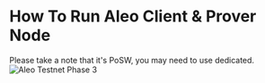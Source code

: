 # How To Run Aleo Client & Prover Node

Please take a note that it's PoSW, you may need to use dedicated.
![Aleo Testnet Phase 3](https://mirror-media.imgix.net/publication-images/6e9dAy9AbAdTnge4QijJ1.png?height=806&width=1612&h=806&w=1612&auto=compress)
